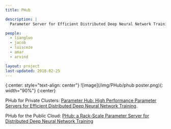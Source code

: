 ```yaml
---
title: PHub

description: |
  Parameter Server for Efficient Distributed Deep Neural Network Training        

people:
  - liangluo
  - jacob
  - luisceze
  - amar
  - arvind

layout: project
last-updated: 2018-02-25
---
```


{:center: style="text-align: center"}
![image](/img/PHub/phub poster.png){: width="90%"}
{:center}

PHub for Private Clusters: [Parameter Hub: High Performance Parameter Servers for Efficient Distributed Deep Neural Network Training](http://www.sysml.cc/doc/16.pdf).

PHub for the Public Cloud: [PHub: a Rack-Scale Parameter Server for Distributed Deep Neural Network Training](https://homes.cs.washington.edu/~arvind/papers/phub.pdf)
